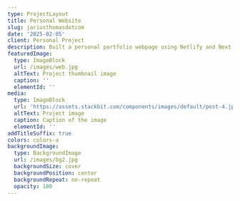 ```yaml
---
type: ProjectLayout
title: Personal Website
slug: jariusthomasdotcom
date: '2025-02-05'
client: Personal Project
description: Built a personal portfolio webpage using Netlify and Next.js
featuredImage:
  type: ImageBlock
  url: /images/web.jpg
  altText: Project thumbnail image
  caption: ''
  elementId: ''
media:
  type: ImageBlock
  url: 'https://assets.stackbit.com/components/images/default/post-4.jpeg'
  altText: Project image
  caption: Caption of the image
  elementId: ''
addTitleSuffix: true
colors: colors-a
backgroundImage:
  type: BackgroundImage
  url: /images/bg2.jpg
  backgroundSize: cover
  backgroundPosition: center
  backgroundRepeat: no-repeat
  opacity: 100
---
```

